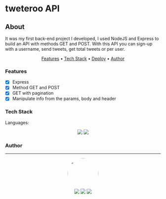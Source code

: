 # tweteroo API

## About
<p>
    It was my first back-end project I developed, I used NodeJS and Express to build an API with methods GET and POST. With this API you can sign-up with a username, send tweets, get total tweets or per user.  
</p>

<p align="center">
    <a href="#features">Features</a> •
    <a href="#tech">Tech Stack</a> •
    <a href="#deploy">Deploy</a> •
    <a href="#author">Author</a>
</p>

### Features
- [x] Express<br>
- [x] Method GET and POST<br>
- [x] GET with pagination<br>
- [x] Manipulate info from the params, body and header<br>

### Tech Stack
Languages:<br>
<p align="center">
<img src="https://img.shields.io/badge/NodeJS%20-%23E34F26.svg?&style=for-the-badge&logo=nodejs&logoColor=white"/>
<img src="https://img.shields.io/badge/Express%20-%231572B6.svg?&style=for-the-badge&logo=express&logoColor=white"/>
</p>  

### Author
---
<p align='center'> 
  <img src="https://avatars.githubusercontent.com/u/77166529?s=460&u=a50a7e5f0522d64711bf41b7414631390ae9d80" width="100px" style="border-radius: 50%"/>
  <br>
  <a href="https://www.linkedin.com/in/mkvasconcelos/"><img src="https://img.shields.io/badge/linkedin-%230077B5.svg?&style=for-the-badge&logo=linkedin&logoColor=white"/></a>
  <a href="mailto:mateuskvasconcelos@gmail.com"><img src="https://img.shields.io/badge/gmail-D14836?&style=for-the-badge&logo=gmail&logoColor=white"/></a>
  <a href="https://github.com/mkvasconcelos"><img src="https://img.shields.io/badge/github-%23100000.svg?&style=for-the-badge&logo=github&logoColor=white" /></a>
</p>
